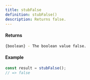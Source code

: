 ```yaml
---
title: stubFalse
definition: stubFalse()
description: Returns false.
---
```



#### Returns


```bash
{boolean} - The boolean value false.
```


#### Example


```ts
const result = stubFalse();
// => false
```